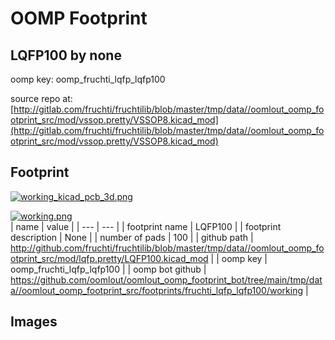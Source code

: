 # OOMP Footprint  
## LQFP100  by none  
  
oomp key: oomp_fruchti_lqfp_lqfp100  
  
source repo at: [http://gitlab.com/fruchti/fruchtilib/blob/master/tmp/data//oomlout_oomp_footprint_src/mod/vssop.pretty/VSSOP8.kicad_mod](http://gitlab.com/fruchti/fruchtilib/blob/master/tmp/data//oomlout_oomp_footprint_src/mod/vssop.pretty/VSSOP8.kicad_mod)  
## Footprint  
  
[![working_kicad_pcb_3d.png](working_kicad_pcb_3d_600.png)](working_kicad_pcb_3d.png)  
  
[![working.png](working_600.png)](working.png)  
| name | value | 
| --- | --- | 
| footprint name | LQFP100 | 
| footprint description | None | 
| number of pads | 100 | 
| github path | http://github.com/fruchti/fruchtilib/blob/master/tmp/data//oomlout_oomp_footprint_src/mod/lqfp.pretty/LQFP100.kicad_mod | 
| oomp key | oomp_fruchti_lqfp_lqfp100 | 
| oomp bot github | https://github.com/oomlout/oomlout_oomp_footprint_bot/tree/main/tmp/data//oomlout_oomp_footprint_src/footprints/fruchti_lqfp_lqfp100/working | 
## Images  
